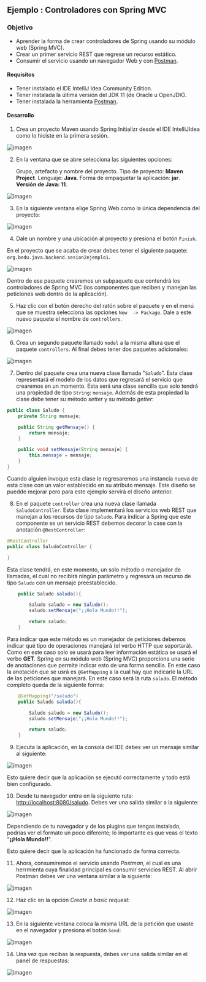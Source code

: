 ## Ejemplo : Controladores con Spring MVC

### Objetivo
- Aprender la forma de crear controladores de Spring usando su módulo web (Spring MVC).
- Crear un primer servicio REST que regrese un recurso estático.
- Consumir el servicio usando un navegador Web y con [Postman](https://www.postman.com/downloads/).

#### Requisitos
- Tener instalado el IDE IntelliJ Idea Community Edition.
- Tener instalada la última versión del JDK 11 (de Oracle u OpenJDK).
- Tener instalada la herramienta [Postman](https://www.postman.com/downloads/).

#### Desarrollo

1. Crea un proyecto Maven usando Spring Initializr desde el IDE IntelliJIdea como lo hiciste en la primera sesión.

![imagen](img/img_01.png)

2.  En la ventana que se abre selecciona las siguientes opciones:

    Grupo, artefacto y nombre del proyecto.
    Tipo de proyecto: **Maven Project**.
    Lenguaje: **Java**.
    Forma de empaquetar la aplicación: **jar**.
    **Versión de Java: 11**.

![imagen](img/img_02.png)

3. En la siguiente ventana elige Spring Web como la única dependencia del proyecto:

![imagen](img/img_03.png)

4. Dale un nombre y una ubicación al proyecto y presiona el botón `Finish`.

En el proyecto que se acaba de crear debes tener el siguiente paquete: `org.bedu.java.backend.sesion2ejemplo1`. 

![imagen](img/img_04.png)

Dentro de ese paquete crearemos un subpaquete que contendrá los controladores de Spring MVC (los componentes que reciben y manejan las peticiones web dentro de la aplicación).

5. Haz clic con el botón derecho del ratón sobre el paquete y en el menú que se muestra selecciona las opciones `New  -> Package`. Dale a este nuevo paquete el nombre de `controllers`.

![imagen](img/img_05.png)

6. Crea un segundo paquete llamado `model` a la misma altura que el paquete `controllers`. Al final debes tener dos paquetes adicionales:

![imagen](img/img_06.png)

7. Dentro del paquete crea una nueva clase llamada "`Saludo`". Esta clase representará el modelo de los datos que regresará el servicio que crearemos en un momento. Esta será una clase sencilla que solo tendrá una propiedad de tipo `String`: `mensaje`. Además de esta propiedad la clase debe tener su método *setter* y su método *getter*:    

```java
public class Saludo {
    private String mensaje;

    public String getMensaje() {
        return mensaje;
    }

    public void setMensaje(String mensaje) {
        this.mensaje = mensaje;
    }
}
```

Cuando alguien invoque esta clase le regresaremos una instancia nueva de esta clase con un valor establecido en su atributo mensaje. Este diseño se puedde mejorar pero para este ejemplo servirá el diseño anterior.

8. En el paquete `controller` crea una nueva clase llamada `SaludoController`. Esta clase implementará los servicios web REST que manejan a los recursos de tipo `Saludo`. Para indicar a Spring que este componente es un servicio REST debemos decorar la case con la anotación `@RestController`:

```java
@RestController
public class SaludoController {

}
```

Esta clase tendrá, en este momento, un  solo método o manejador de llamadas, el cual no recibirá ningún parámetro y regresará un recurso de tipo `Saludo` con un mensaje preestablecido.

```java
    public Saludo saluda(){

        Saludo saludo = new Saludo();
        saludo.setMensaje("¡¡Hola Mundo!!");

        return saludo;
    }
```

Para indicar que este método es un manejador de peticiones debemos indicar qué tipo de operaciones manejará (el verbo HTTP que soportará). Como en este caso solo se usará para leer información estática se usará el verbo **GET**. Spring en su módulo web (Spring MVC) proporciona una serie de anotaciones que permite indicar esto de una forma sencilla. En este caso la anotación que se usrá es `@GetMapping` a la cual hay que indicarle la URL de las peticiones que manejará. En este caso será la ruta `saludo`. El método completo queda de la siguiente forma:

```java
    @GetMapping("/saludo")
    public Saludo saluda(){

        Saludo saludo = new Saludo();
        saludo.setMensaje("¡¡Hola Mundo!!");

        return saludo;
    }
```

9. Ejecuta la aplicación, en la consola del IDE debes ver un mensaje similar al siguiente:

![imagen](img/img_07.png)

Esto quiere decir que la aplicación se ejecutó correctamente y todo está bien configurado.

10. Desde tu navegador entra en la siguiente ruta: [http://localhost:8080/saludo](http://localhost:8080/saludo). Debes ver una salida similar a la siguiente:

![imagen](img/img_08.png)

Dependiendo de tu navegador y de los plugins que tengas instalado, podrías ver el formato un poco diferente; lo importante es que veas el texto "**¡¡Hola Mundo!!**".

Esto quiere decir que la aplicación ha funcionado de forma correcta.

11. Ahora, consumiremos el servicio usando *Postman*, el cual es una herrmienta cuya finalidad principal es consumir servicios REST. Al abrir Postman debes ver una ventana similar a la siguiente:

![imagen](img/img_09.png)

12. Haz clic en la opción *Create a basic request*:

![imagen](img/img_10.png)

13. En la siguiente ventana coloca la misma URL de la petición que usaste en el navegador y presiona el botón `Send`:

![imagen](img/img_11.png)

14. Una vez que recibas la respuesta, debes ver una salida similar en el panel de respuestas:

![imagen](img/img_12.png)
